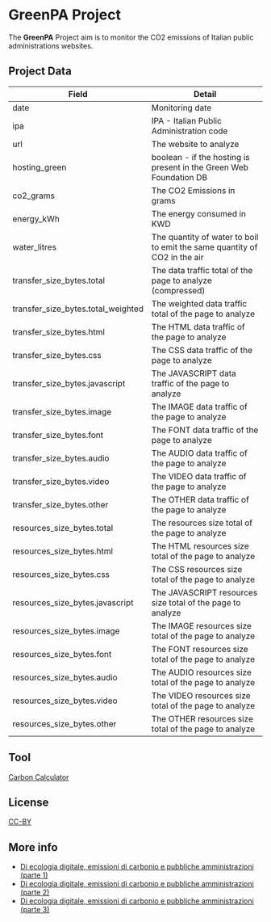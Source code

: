 GreenPA Project
================

The **GreenPA** Project aim is to monitor the CO2 emissions of Italian public administrations websites.

Project Data
------------

| Field                              | Detail                                                                    |
|------------------------------------|---------------------------------------------------------------------------|
| date                               | Monitoring date                                                           |
| ipa                                | IPA - Italian Public Administration code                                  |
| url                                | The website to analyze                                                    |
| hosting_green                      | boolean - if the hosting is present in the Green Web Foundation DB        |
| co2_grams                          | The CO2 Emissions in grams                                                |
| energy_kWh                         | The energy consumed in KWD                                                |
| water_litres                       | The quantity of water to boil to emit the same quantity of CO2 in the air |
| transfer_size_bytes.total          | The data traffic total of the page to analyze (compressed)                |
| transfer_size_bytes.total_weighted | The weighted data traffic total of the page to analyze                    |
| transfer_size_bytes.html           | The HTML data traffic of the page to analyze                              |
| transfer_size_bytes.css            | The CSS data traffic of the page to analyze                               |
| transfer_size_bytes.javascript     | The JAVASCRIPT data traffic of the page to analyze                        |
| transfer_size_bytes.image          | The IMAGE data traffic of the page to analyze                             |
| transfer_size_bytes.font           | The FONT data traffic of the page to analyze                              |
| transfer_size_bytes.audio          | The AUDIO data traffic of the page to analyze                             |
| transfer_size_bytes.video          | The VIDEO data traffic of the page to analyze                             |
| transfer_size_bytes.other          | The OTHER data traffic of the page to analyze                             |
| resources_size_bytes.total         | The resources size total of the page to analyze                           |
| resources_size_bytes.html          | The HTML resources size total of the page to analyze                      |
| resources_size_bytes.css           | The CSS resources size total of the page to analyze                       |
| resources_size_bytes.javascript    | The JAVASCRIPT resources size total of the page to analyze                |
| resources_size_bytes.image         | The IMAGE resources size total of the page to analyze                     |
| resources_size_bytes.font          | The FONT resources size total of the page to analyze                      |
| resources_size_bytes.audio         | The AUDIO resources size total of the page to analyze                     |
| resources_size_bytes.video         | The VIDEO resources size total of the page to analyze                     |
| resources_size_bytes.other         | The OTHER resources size total of the page to analyze                     |

Tool
----
[Carbon Calculator](https://github.com/gpirrotta/carbon-calculator)

License
-------
[CC-BY](https://creativecommons.org/licenses/by/4.0/deed.it)

More info
---------

* [Di ecologia digitale, emissioni di carbonio e pubbliche amministrazioni (parte 1)](https://medium.com/@gpirrotta/di-ecologia-digitale-emissioni-di-carbonio-e-pubbliche-amministrazioni-parte-1-5ec5cd58a52)
* [Di ecologia digitale, emissioni di carbonio e pubbliche amministrazioni (parte 2)](https://medium.com/@gpirrotta/di-ecologia-digitale-emissioni-di-carbonio-e-pubbliche-amministrazioni-parte-2-70ff56fcf51c)
* [Di ecologia digitale, emissioni di carbonio e pubbliche amministrazioni (parte 3)]()
